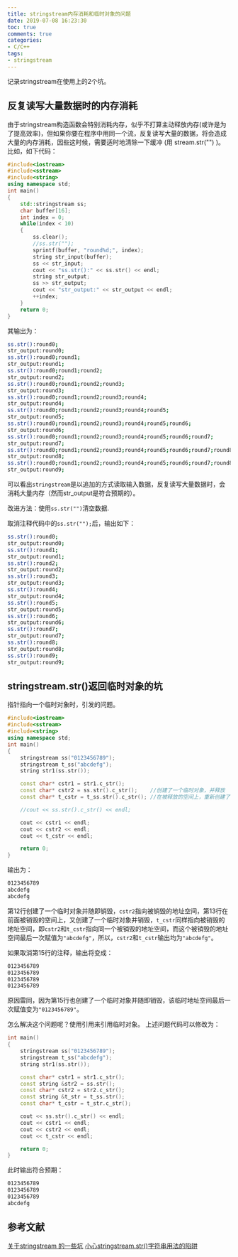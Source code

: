```yaml
---
title: stringstream内存消耗和临时对象的问题
date: 2019-07-08 16:23:30
toc: true
comments: true
categories: 
- C/C++
tags: 
- stringstream
---
```


记录stringstream在使用上的2个坑。

## 反复读写大量数据时的内存消耗

由于stringstream构造函数会特别消耗内存，似乎不打算主动释放内存(或许是为了提高效率)，但如果你要在程序中用同一个流，反复读写大量的数据，将会造成大量的内存消耗，因些这时候，需要适时地清除一下缓冲 (用 stream.str("") )。
比如，如下代码：
```cpp
#include<iostream>
#include<sstream>
#include<string>
using namespace std;
int main()
{
    std::stringstream ss;
    char buffer[16];
    int index = 0;
    while(index < 10)
    {
        ss.clear();
        //ss.str("");
        sprintf(buffer, "round%d;", index);
        string str_input(buffer);
        ss << str_input;
        cout << "ss.str():" << ss.str() << endl;
        string str_output;
        ss >> str_output;
        cout << "str_output:" << str_output << endl;
        ++index;
    }
    return 0;
}
```
其输出为：
```bash
ss.str():round0;
str_output:round0;
ss.str():round0;round1;
str_output:round1;
ss.str():round0;round1;round2;
str_output:round2;
ss.str():round0;round1;round2;round3;
str_output:round3;
ss.str():round0;round1;round2;round3;round4;
str_output:round4;
ss.str():round0;round1;round2;round3;round4;round5;
str_output:round5;
ss.str():round0;round1;round2;round3;round4;round5;round6;
str_output:round6;
ss.str():round0;round1;round2;round3;round4;round5;round6;round7;
str_output:round7;
ss.str():round0;round1;round2;round3;round4;round5;round6;round7;round8;
str_output:round8;
ss.str():round0;round1;round2;round3;round4;round5;round6;round7;round8;round9;
str_output:round9;
```
可以看出``stringstream``是以追加的方式读取输入数据，反复读写大量数据时，会消耗大量内存（然而str_output是符合预期的）。

改进方法：使用``ss.str("")``清空数据.

取消注释代码中的``ss.str("");``后，输出如下：
```bash
ss.str():round0;
str_output:round0;
ss.str():round1;
str_output:round1;
ss.str():round2;
str_output:round2;
ss.str():round3;
str_output:round3;
ss.str():round4;
str_output:round4;
ss.str():round5;
str_output:round5;
ss.str():round6;
str_output:round6;
ss.str():round7;
str_output:round7;
ss.str():round8;
str_output:round8;
ss.str():round9;
str_output:round9;
```

## stringstream.str()返回临时对象的坑

指针指向一个临时对象时，引发的问题。
```cpp
#include<iostream>
#include<sstream>
#include<string>
using namespace std;
int main()
{
    stringstream ss("0123456789");
    stringstream t_ss("abcdefg");
    string str1(ss.str());

    const char* cstr1 = str1.c_str();
    const char* cstr2 = ss.str().c_str();    //创建了一个临时对象，并释放
    const char* t_cstr = t_ss.str().c_str(); //在被释放的空间上，重新创建了一个临时对象，并释放

    //cout << ss.str().c_str() << endl;

    cout << cstr1 << endl;
    cout << cstr2 << endl;
    cout << t_cstr << endl;

    return 0;
}                       
```
输出为：
```bash
0123456789
abcdefg
abcdefg
```
第12行创建了一个临时对象并随即销毁，``cstr2``指向被销毁的地址空间，第13行在前面被销毁的空间上，又创建了一个临时对象并销毁，``t_cstr``同样指向被销毁的地址空间，即``cstr2``和``t_cstr``指向同一个被销毁的地址空间，而这个被销毁的地址空间最后一次赋值为``"abcdefg"``，所以，``cstr2``和``t_cstr``输出均为``"abcdefg"``。

如果取消第15行的注释，输出将变成：
```bash
0123456789
0123456789
0123456789
0123456789
```
原因雷同，因为第15行也创建了一个临时对象并随即销毁，该临时地址空间最后一次赋值变为``"0123456789"``。

怎么解决这个问题呢？使用引用来引用临时对象。
上述问题代码可以修改为：
```cpp
int main()
{
    stringstream ss("0123456789");
    stringstream t_ss("abcdefg");
    string str1(ss.str());

    const char* cstr1 = str1.c_str();
    const string &str2 = ss.str();
    const char* cstr2 = str2.c_str();
    const string &t_str = t_ss.str();
    const char* t_cstr = t_str.c_str();

    cout << ss.str().c_str() << endl;
    cout << cstr1 << endl;
    cout << cstr2 << endl;
    cout << t_cstr << endl;

    return 0;
}
```
此时输出符合预期：
```bash
0123456789
0123456789
0123456789
abcdefg
```

## 参考文献
[关于stringstream 的一些坑](http://blog.wangcaiyong.com/2016/10/16/stringstream/)
[小心stringstream.str()字符串用法的陷阱](https://www.ibm.com/developerworks/community/blogs/12bb75c9-dfec-42f5-8b55-b669cc56ad76/entry/_e5_b0_8f_e5_bf_83stringstream_str__e5_ad_97_e7_ac_a6_e4_b8_b2_e7_94_a8_e6_b3_95_e7_9a_84_e9_99_b7_e9_98_b13?lang=en)
